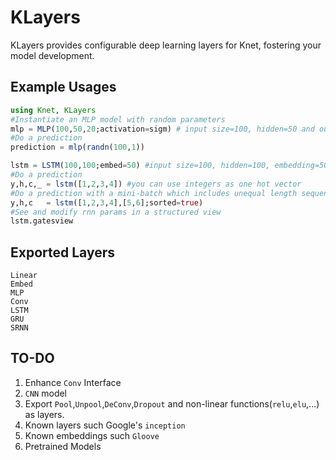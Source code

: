 # KLayers

KLayers provides configurable deep learning layers for Knet, fostering your model development.

## Example Usages

```JULIA  
using Knet, KLayers
#Instantiate an MLP model with random parameters
mlp = MLP(100,50,20;activation=sigm) # input size=100, hidden=50 and output=20
#Do a prediction
prediction = mlp(randn(100,1))

lstm = LSTM(100,100;embed=50) #input size=100, hidden=100, embedding=50
#Do a prediction
y,h,c,_ = lstm([1,2,3,4]) #you can use integers as one hot vector
#Do a prediction with a mini-batch which includes unequal length sequences
y,h,c   = lstm([1,2,3,4],[5,6];sorted=true)
#See and modify rnn params in a structured view
lstm.gatesview

```

## Exported Layers
```
Linear
Embed
MLP
Conv
LSTM
GRU
SRNN
```

## TO-DO
1) Enhance `Conv` Interface   
2) `CNN` model  
3) Export `Pool`,`Unpool`,`DeConv`,`Dropout` and non-linear functions(`relu`,`elu`,...) as layers.  
4) Known layers such Google's `inception`   
5) Known embeddings such `Gloove`   
6) Pretrained Models   
